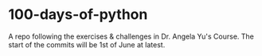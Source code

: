 # 100-days-of-python
A repo following the exercises &amp; challenges in Dr. Angela Yu's Course. The start of the commits will be 1st of June at latest.
